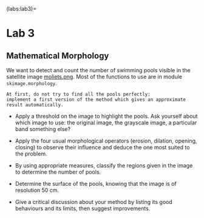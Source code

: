 (labs:lab3)=
# Lab 3


## Mathematical Morphology

We want to detect and count the number of swimming pools visible in the satellite image <a href="../_static/data/moliets.png">moliets.png</a>.
Most of the functions to use are in module `skimage.morphology`.

```{note}
At first, do not try to find all the pools perfectly:
implement a first version of the method which gives an approximate result automatically.
```

* Apply a threshold on the image to highlight the pools.
  Ask yourself about which image to use: the original image, the grayscale image, a particular band something else?

* Apply the four usual morphological operators (erosion, dilation, opening, closing)
  to observe their influence and deduce the one most suited to the problem.

* By using appropriate measures, classify the regions given in the image to determine the number of pools.

* Determine the surface of the pools, knowing that the image is of resolution 50 cm.

* Give a critical discussion about your method by listing its good behaviours and its limits,
  then suggest improvements.

  
<!-- ## Registration

Two satellite images of the Capitol in Toulouse are to be registered by using an iconic approach:
<a href="../_static/data/capitole1.jpg">capitole1.jpg</a> (the reference) and
<a href="../_static/data/capitole2.jpg">capitole2.jpg</a> (the source).

* Which deformation model is adapted to the problem?

* Before applying a complete registration processing on the two images,
  we first apply an arbitrary distortion to the source.
  To do this, use the appropriate function of the module `skimage.transform`
  to define an Euclidean transformation of translation $(400,-100)$ and of rotation $\pi/3$.
  These parameters are close to the optimal transformation.
  Then apply this transformation on the source with `skimage.transform.warp`.
  Check that the distorted image is close enough to the reference (you can display the difference between the two images).
  
* Implement an optimization method to automatically determine the best parameters of the transformation.
  The simplest optimization method (although very long in computing time!)
  consists of using loops to test several values and keep those that minimize the mean squared error
  (defined in [](labs:lab2)). -->